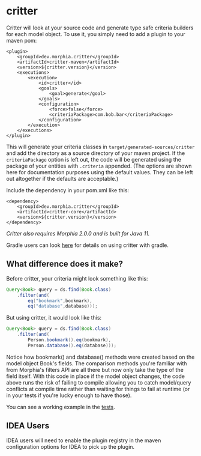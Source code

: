 critter
=======

Critter will look at your source code and generate type safe criteria builders for
each model object.  To use it, you simply need to add a plugin to your maven pom:

    <plugin>
        <groupId>dev.morphia.critter</groupId>
        <artifactId>critter-maven</artifactId>
        <version>${critter.version}</version>
        <executions>
            <execution>
                <id>critter</id>
                <goals>
                    <goal>generate</goal>
                </goals>
                <configuration>
                    <force>false</force>
                    <criteriaPackage>com.bob.bar</criteriaPackage>
                </configuration>
            </execution>
        </executions>
    </plugin>

This will generate your criteria classes in `target/generated-sources/critter` and add the directory as a source
directory of your maven project.  If the `criteriaPackage` option is left out, the code
will be generated using the package of your entities with `.criteria` appended. (The options are shown here for
documentation purposes using the default values.  They can be left out altogether if the defaults are acceptable.)

Include the dependency in your pom.xml like this:

    <dependency>
        <groupId>dev.morphia.critter</groupId>
        <artifactId>critter-core</artifactId>
        <version>${critter.version}</version>
    </dependency>

*Critter also requires Morphia 2.0.0 and is built for Java 11.*

Gradle users can look [here](gradle/README.md) for details on using critter with gradle.

What difference does it make?
-----------------------------
Before critter, your criteria might look something like this:

```java
Query<Book> query = ds.find(Book.class)
    .filter(and(
        eq("bookmark",bookmark),
        eq("database",database)));
```

But using critter, it would look like this:

```java
Query<Book> query = ds.find(Book.class)
    .filter(and(
        Person.bookmark().eq(bookmark),
        Person.database().eq(database)));
```

Notice how bookmark() and database() methods were created based on the model object Book's fields.  The comparison
methods you're familiar with from Morphia's filters API are all there but now only take the type of the field itself.
With this code in place if the model object changes, the code above runs the risk of failing to compile allowing you to
catch model/query conflicts at compile time rather than waiting for things to fail at runtime (or in your tests if you're
lucky enough to have those).

You can see a working example in the [tests](https://github.com/evanchooly/critter/tree/master/tests).


IDEA Users
----------

IDEA users will need to enable the plugin registry in the maven configuration options for IDEA to pick up the plugin.
